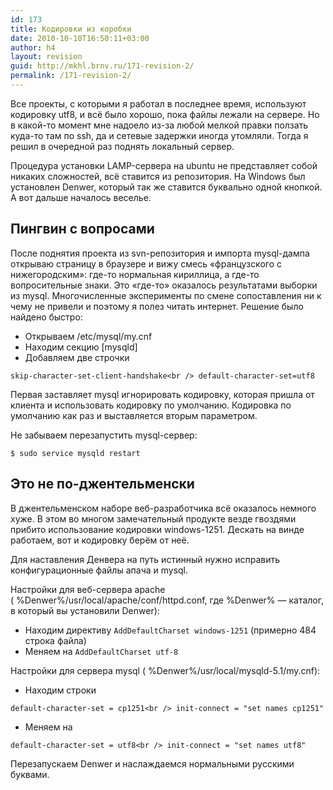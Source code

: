 ```yaml
---
id: 173
title: Кодировки из коробки
date: 2010-10-10T16:50:11+03:00
author: h4
layout: revision
guid: http://mkhl.brnv.ru/171-revision-2/
permalink: /171-revision-2/
---
```

Все проекты, с которыми я работал в последнее время, используют кодировку utf8, и всё было хорошо, пока файлы лежали на сервере. Но в какой-то момент мне надоело из-за любой мелкой правки ползать куда-то там по ssh, да и сетевые задержки иногда утомляли. Тогда я решил в очередной раз поднять локальный сервер.

Процедура установки LAMP-сервера на ubuntu не представляет собой никаких сложностей, всё ставится из репозитория. На Windows был установлен Denwer, который так же ставится буквально одной кнопкой. А вот дальше началось веселье.

## Пингвин с вопросами

После поднятия проекта из svn-репозитория и импорта mysql-дампа открываю страницу в браузере и вижу смесь «французского с нижегородским»: где-то нормальная кириллица, а где-то вопросительные знаки. Это «где-то» оказалось результатами выборки из mysql. Многочисленные эксперименты по смене сопоставления ни к чему не привели и поэтому я полез читать интернет. Решение было найдено быстро:

  * Открываем /etc/mysql/my.cnf
  * Находим секцию [mysqld]
  * Добавляем две строчки

`skip-character-set-client-handshake<br />
default-character-set=utf8`

Первая заставляет mysql игнорировать кодировку, которая пришла от клиента и использовать кодировку по умолчанию. Кодировка по умолчанию как раз и выставляется вторым параметром.

Не забываем перезапустить mysql-сервер:

`$ sudo service mysqld restart`

## Это не по-джентельменски

В джентельменском наборе веб-разработчика всё оказалось немного хуже. В этом во многом замечательный продукте везде гвоздями прибито использование кодировки windows-1251. Дескать на винде работаем, вот и кодировку берём от неё.

Для наставления Денвера на путь истинный нужно исправить конфигурационные файлы апача и mysql.

Настройки для веб-сервера apache ( %Denwer%/usr/local/apache/conf/httpd.conf, где %Denwer% &#8212; каталог, в который вы установили Denwer):

  * Находим директиву `AddDefaultCharset windows-1251` (примерно 484 строка файла)
  * Меняем на `AddDefaultCharset utf-8`

Настройки для сервера mysql ( %Denwer%/usr/local/mysqld-5.1/my.cnf):

  * Находим строки

`default-character-set = cp1251<br />
init-connect = "set names cp1251"`

  * Меняем на

`default-character-set = utf8<br />
init-connect = "set names utf8"`

Перезапускаем Denwer и наслаждаемся нормальными русскими буквами.